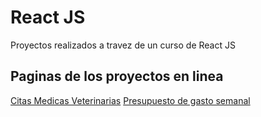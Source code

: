 # React JS
Proyectos realizados a travez de un curso de React JS

## Paginas de los proyectos en linea

[Citas Medicas Veterinarias](https://stoic-volhard-98771a.netlify.app/)
[Presupuesto de gasto semanal](https://zealous-kalam-d38e8e.netlify.app/)